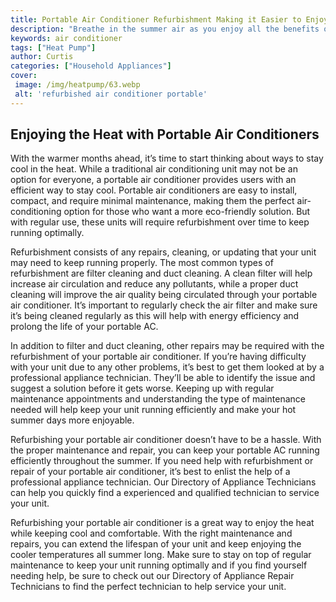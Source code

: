 ```yaml
---
title: Portable Air Conditioner Refurbishment Making it Easier to Enjoy the Heat
description: "Breathe in the summer air as you enjoy all the benefits of a Portable Air Conditioner without the hassle and expense of a brand new one Discover tips on refurbishing an existing model"
keywords: air conditioner
tags: ["Heat Pump"]
author: Curtis
categories: ["Household Appliances"]
cover: 
 image: /img/heatpump/63.webp
 alt: 'refurbished air conditioner portable'
---
```

## Enjoying the Heat with Portable Air Conditioners
With the warmer months ahead, it’s time to start thinking about ways to stay cool in the heat. While a traditional air conditioning unit may not be an option for everyone, a portable air conditioner provides users with an efficient way to stay cool. Portable air conditioners are easy to install, compact, and require minimal maintenance, making them the perfect air-conditioning option for those who want a more eco-friendly solution. But with regular use, these units will require refurbishment over time to keep running optimally. 

Refurbishment consists of any repairs, cleaning, or updating that your unit may need to keep running properly. The most common types of refurbishment are filter cleaning and duct cleaning. A clean filter will help increase air circulation and reduce any pollutants, while a proper duct cleaning will improve the air quality being circulated through your portable air conditioner. It’s important to regularly check the air filter and make sure it’s being cleaned regularly as this will help with energy efficiency and prolong the life of your portable AC. 

In addition to filter and duct cleaning, other repairs may be required with the refurbishment of your portable air conditioner. If you’re having difficulty with your unit due to any other problems, it’s best to get them looked at by a professional appliance technician. They’ll be able to identify the issue and suggest a solution before it gets worse. Keeping up with regular maintenance appointments and understanding the type of maintenance needed will help keep your unit running efficiently and make your hot summer days more enjoyable.

Refurbishing your portable air conditioner doesn’t have to be a hassle. With the proper maintenance and repair, you can keep your portable AC running efficiently throughout the summer. If you need help with refurbishment or repair of your portable air conditioner, it’s best to enlist the help of a professional appliance technician. Our Directory of Appliance Technicians can help you quickly find a experienced and qualified technician to service your unit.

Refurbishing your portable air conditioner is a great way to enjoy the heat while keeping cool and comfortable. With the right maintenance and repairs, you can extend the lifespan of your unit and keep enjoying the cooler temperatures all summer long. Make sure to stay on top of regular maintenance to keep your unit running optimally and if you find yourself needing help, be sure to check out our Directory of Appliance Repair Technicians to find the perfect technician to help service your unit.
